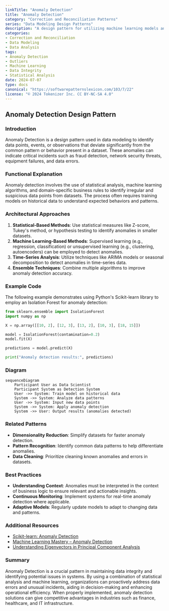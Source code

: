 ```yaml
---
linkTitle: "Anomaly Detection"
title: "Anomaly Detection"
category: "Correction and Reconciliation Patterns"
series: "Data Modeling Design Patterns"
description: "A design pattern for utilizing machine learning models and statistical methods to identify outliers in datasets, commonly used to spot errors or unusual patterns in data."
categories:
- Correction and Reconciliation
- Data Modeling
- Data Analysis
tags:
- Anomaly Detection
- Outliers
- Machine Learning
- Data Integrity
- Statistical Analysis
date: 2024-07-07
type: docs
canonical: "https://softwarepatternslexicon.com/103/7/22"
license: "© 2024 Tokenizer Inc. CC BY-NC-SA 4.0"
---
```


## Anomaly Detection Design Pattern

### Introduction

Anomaly Detection is a design pattern used in data modeling to identify data points, events, or observations that deviate significantly from the common pattern or behavior present in a dataset. These anomalies can indicate critical incidents such as fraud detection, network security threats, equipment failures, and data errors.

### Functional Explanation

Anomaly detection involves the use of statistical analysis, machine learning algorithms, and domain-specific business rules to identify irregular and suspicious data points from datasets. The process often requires training models on historical data to understand expected behaviors and patterns.

### Architectural Approaches

1. **Statistical-Based Methods**: Use statistical measures like Z-score, Tukey's method, or hypothesis testing to identify anomalies in smaller datasets.
2. **Machine Learning-Based Methods**: Supervised learning (e.g., regression, classification) or unsupervised learning (e.g., clustering, autoencoders) can be employed to detect anomalies.
3. **Time-Series Analysis**: Utilize techniques like ARIMA models or seasonal decomposition to detect anomalies in time-series data.
4. **Ensemble Techniques**: Combine multiple algorithms to improve anomaly detection accuracy.

### Example Code

The following example demonstrates using Python's Scikit-learn library to employ an Isolation Forest for anomaly detection:

```python
from sklearn.ensemble import IsolationForest
import numpy as np

X = np.array([[10, 2], [12, 3], [13, 2], [10, 3], [18, 15]])

model = IsolationForest(contamination=0.2)
model.fit(X)

predictions = model.predict(X)

print("Anomaly detection results:", predictions)
```

### Diagram

```mermaid
sequenceDiagram
    Participant User as Data Scientist
    Participant System as Detection System
    User ->> System: Train model on historical data
    System ->> System: Analyze data patterns
    User ->> System: Input new data points
    System ->> System: Apply anomaly detection
    System ->> User: Output results (anomalies detected)
```

### Related Patterns

- **Dimensionality Reduction**: Simplify datasets for faster anomaly detection.
- **Pattern Recognition**: Identify common data patterns to help differentiate anomalies.
- **Data Cleaning**: Prioritize cleaning known anomalies and errors in datasets.

### Best Practices

- **Understanding Context**: Anomalies must be interpreted in the context of business logic to ensure relevant and actionable insights.
- **Continuous Monitoring**: Implement systems for real-time anomaly detection where applicable.
- **Adaptive Models**: Regularly update models to adapt to changing data and patterns.

### Additional Resources

- [Scikit-learn: Anomaly Detection](https://scikit-learn.org/stable/modules/outlier_detection.html)
- [Machine Learning Mastery – Anomaly Detection](https://machinelearningmastery.com/anomaly-detection-algorithms-with-python/)
- [Understanding Eigenvectors in Principal Component Analysis](https://blog.computational.com/understanding-eigenvectors)

### Summary

Anomaly Detection is a crucial pattern in maintaining data integrity and identifying potential issues in systems. By using a combination of statistical analysis and machine learning, organizations can proactively address data errors and unusual incidents, aiding in decision-making and enhancing operational efficiency. When properly implemented, anomaly detection solutions can give competitive advantages in industries such as finance, healthcare, and IT infrastructure.
